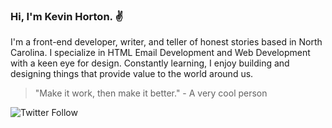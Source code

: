 ### Hi, I'm Kevin Horton. :v:

I'm a front-end developer, writer, and teller of honest stories based in North Carolina. I specialize in HTML Email Development and Web Development with a keen eye for design. Constantly learning, I enjoy building and designing things that provide value to the world around us.

> "Make it work, then make it better." - A very cool person

<picture>
  <img alt="Twitter Follow" src="https://img.shields.io/twitter/follow/kevinhorton?label=Follow&style=social">
</picture>
